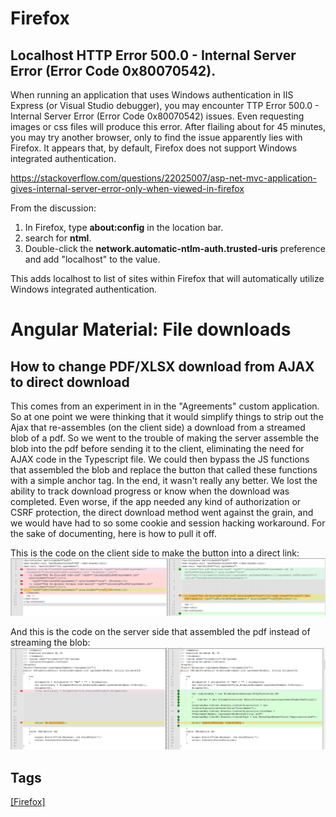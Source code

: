 # Firefox  
## Localhost HTTP Error 500.0 - Internal Server Error (Error Code 0x80070542).

When running an application that uses Windows authentication in IIS Express (or Visual Studio debugger), you may encounter TTP Error 500.0 - Internal Server Error (Error Code 0x80070542) issues.  Even requesting images or css files will produce this error.  After flailing about for 45 minutes, you may try another browser, only to find the issue apparently lies with Firefox.  It appears that, by default, Firefox does not support Windows integrated authentication.

https://stackoverflow.com/questions/22025007/asp-net-mvc-application-gives-internal-server-error-only-when-viewed-in-firefox

From the discussion:
1.  In Firefox, type **about:config** in the location bar.
1.  search for **ntml**.
1.  Double-click the **network.automatic-ntlm-auth.trusted-uris** preference and add "localhost" to the value.

This adds localhost to list of sites within Firefox that will automatically utilize Windows integrated authentication.

# Angular Material: File downloads
## How to change PDF/XLSX download from AJAX to direct download

This comes from an experiment in in the "Agreements" custom application.
So at one point we were thinking that it would simplify things to strip out the Ajax that re-assembles (on the client side) a download from a streamed blob of a pdf. So we went to the trouble of making the server assemble the blob into the pdf before sending it to the client, eliminating the need for AJAX code in the Typescript file. We could then bypass the JS functions that assembled the blob and replace the button that called these functions with a simple anchor tag. In the end, it wasn't really any better. We lost the ability to track download progress or know when the download was completed. Even worse, if the app needed any kind of authorization or CSRF protection, the direct download method went against the grain, and we would have had to so some cookie and session hacking workaround. For the sake of documenting, here is how to pull it off.

This is the code on the client side to make the button into a direct link:
![DownloadButtonVSLink](uploads/2b24f72ce7d9c28889eed12d0e15bebd/DownloadButtonVSLink.png)

And this is the code on the server side that assembled the pdf instead of streaming the blob:
![DocumentControlerCS](uploads/ba0d693c81b66624aa71339c91d81270/DocumentControlerCS.png)


## Tags
[[Firefox]](https://code.cmich.edu/search?project_id=365&repository_ref=master&scope=wiki_blobs&search=FirefoxTag)




